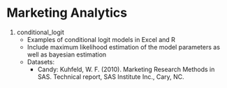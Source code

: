 # Marketing Analytics

1) conditional_logit
    - Examples of conditional logit models in Excel and R
    - Include maximum likelihood estimation of the model parameters as well as bayesian estimation
    - Datasets:
        - Candy: Kuhfeld, W. F. (2010). Marketing Research Methods in SAS. Technical report, SAS Institute Inc., Cary, NC.
        